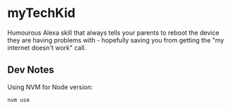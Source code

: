 # myTechKid
Humourous Alexa skill that always tells your parents to reboot the device they are having problems with - hopefully saving you from getting the "my internet doesn't work" call.

## Dev Notes

Using NVM for Node version:

    nvm use
    
    
